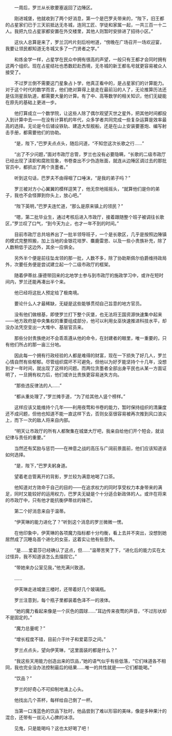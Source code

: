 　　一周后，罗兰从长歌要塞返回了边陲区。

　　刚进城堡，他就收到了两个好消息，第一个是巴罗夫带来的，“陛下，旧王都的占星家们已于三天前抵达无冬城，连同工匠、学徒和家属一起，一共三百一十二人。我把九位占星家都安置在外交楼里，其他人则暂时安排进了招待小区。”

　　这伙人总算是来了，罗兰沉吟片刻后吩咐道，“傍晚在广场召开一场欢迎宴，我要让领民都知道无冬城又多了一门贤者之学。”

　　和炼金学一样，占星学在民众中拥有很高的声望，一般只有王都才会同时拥有这两个组织。现在占星结社也悉数赶赴西境，无冬城的新王都名号就更容易被众人接受了。

　　不过罗兰倒不需要这门星象占卜学，他真正看中的，是占星家们的计算能力。对于这个时代的数学而言，他们绝对算得上是走在最前沿的人了，无论推算历法还是估测星辰轨道，都需要大量的计算。有了中、高等数学的相关知识，他们无疑能在原先的基础上更进一步。

　　他打算成立一个数学院，让这些人除了偶尔观望灭世之星外，把其他时间都投入到计算中去——在没有计算机的年代，众多学者共同完成一些复杂运算是效率最高的选择。无论是今后铺设铁轨、建造大型舰船，还是在山上安装要塞炮、编写射击手册，都需要他们的协助。

　　“是，陛下，”巴罗夫点点头，随后问道，“不知您这次长歌之行……”

　　“出了不少问题，”面对市政厅总管，罗兰也没有必要隐瞒，“长歌的二级市政厅已经出现了渎职和腐败现象，书卷查出不少伪造账面，就连从边陲区调过去的那批官员中，都抓出了两个贪墨者。”

　　听到这句话，巴罗夫不由得咽了口唾沫，“是我的弟子吗？”

　　罗兰被对方小心翼翼的模样逗笑了，他无奈地摇摇头，“就算他们是你的弟子，我也不会怪罪到你头上，放心吧。”

　　“陛下英明，”巴罗夫连忙道，“那么是原来镇上的领民？”

　　“嗯，第二批毕业生，通过考核后进入市政厅，接着跟随整个班子被调往长歌区，”罗兰叹了口气，“到今天为止，也才一年不到的时间。”

　　目前市政厅总共培养出了一批半领导班子，一个是长歌区，几乎是按照边陲镇的模式完整照搬，加上当地的金银花培罗、麋鹿雷恩、以及一些小贵族补充，除了人数稍低于这边外，其余一应俱全。

　　另外半个便是前往坠龙领的那一批，人数不多，除了协助斯佩尔伯爵维持政局外，次要任务便是尝试建立起一个二级市政厅的框架。

　　随着伊蒂丝.康德带回来的北地学士参与到市政厅的施政学习中，或许在短时间内，罗兰还能再凑出半个来。

　　他已经将这批人预定给了极南境。

　　要论什么人才最稀缺，无疑是这些能够贯彻自己旨意的地方官员。

　　没有他们做根基，即使罗兰打下整个灰堡，也无法将王国资源快速集中起来——地方政府是中央集权的重要组成部分，他可以利用女巫快速推进科技水平，却没办法凭空变出一大堆中、基层官员来。

　　那些分封贵族绝对不会乖乖遵从他的命令，在封建者的眼里，唯一重要的，只有他们所占的那一亩三分地。

　　因此每一个拥有行政经验的人都是难得的财富，现在一下损失了好几人，罗兰心情自然有些郁郁。尽管组织腐坏不可避免，但他以为好歹能坚持个十几年，没想到才一年时间，就出现了这样的问题。而两位贪墨者全部出身平民也从某一方面证明了，一旦拥有权力后，他们或许比贵族更容易迷失方向。

　　“那些违反律法的人……”

　　“都从重处理了，”罗兰摊手道，“为了给其他人竖个榜样。”

　　这样应该又能维持个几年——利用夜莺和书卷的能力，暂时保持组织的清廉度还不成问题，但他也知道不能一直这样下去，否则女巫很容易被再次推到风口浪尖上，而下一次的敌人将来自内部。

　　“明天让市政厅的所有人都聚集在城堡大厅吧，我亲自给他们开个短会，就谈纪律与责任的重要。”

　　当然还有奖励与惩罚——在神意之战的高压与广阔前景面前，他们应该知道该如何选择。

　　“是，陛下，”巴罗夫躬身道。

　　望着老总管离开的背影，罗兰较为满意地喝了口茶。

　　他知道对方效命于自己的目的——在追求权力的同时享受权力本身带来的满足，同时又能较好的运用权力，巴罗夫无疑是个十分适合新政体的人。或许在将来的市政厅中，只有他才能抗衡伊蒂丝的锋芒。

　　第二个好消息来自于温蒂。

　　“伊芙琳的能力进化了？”听到这个消息的罗兰微微一愣。

　　在他印象中，伊芙琳的各项魔力指标都十分均衡，看上去并不突出，没想到她居然成了沉睡岛首个进化的女巫，这着实让他有些意外。

　　“是……爱葛莎已经确认了这点，但……”温蒂苦笑了下，“进化后的能力实在太过怪异，我不知道该怎么去描叙它。”

　　“带她来办公室见我，”他充满兴致道。

　　……

　　伊芙琳走进城堡三楼时，还带着好几个玻璃瓶。

　　罗兰注意到，每个瓶子里都装着色泽不一的液体。

　　“她的魔力看起来像是一个灰色的圆球……”耳边传来夜莺的声音，“不过形状却不是固定的。”

　　“魔力总量呢？”

　　“增长程度不错，目前介于叶子和爱葛莎之间。”

　　罗兰点点头，望向伊芙琳，“这里面装的都是什么？”

　　“我这些天用能力创造出来的饮品，”她的语气似乎有些低落，“它们味道各不相同，我也完全没办法控制最后的结果……唯一的共性就是——它们都能喝。”

　　“饮品？”

　　罗兰的好奇心不可抑制地涌上心头。

　　他找出几个茶杯，每样给自己倒了一杯。

　　当第一口浅蓝色的饮品下肚时，他品尝到了难以形容的美味，像是多种果汁的混合，还带有一丝沁人心脾的冰凉。

　　见鬼，只是能喝吗？这也太好喝了吧！
